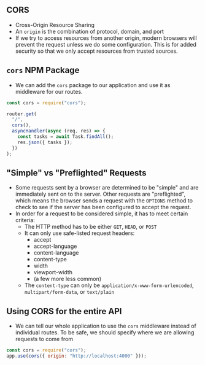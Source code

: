 ## CORS
  - Cross-Origin Resource Sharing
  - An `origin` is the combination of protocol, domain, and port
  - If we try to access resources from another origin, modern browsers will prevent the request unless we do some configuration. This is for added security so that we only accept resources from trusted sources.

## `cors` NPM Package
  - We can add the `cors` package to our application and use it as middleware for our routes.
  ```js
  const cors = require("cors");

  router.get(
    "/",
    cors(),
    asyncHandler(async (req, res) => {
      const tasks = await Task.findAll();
      res.json({ tasks });
    })
  );
  ```

## "Simple" vs "Preflighted" Requests
  - Some requests sent by a browser are determined to be "simple" and are immediately sent on to the server. Other requests are "preflighted", which means the browser sends a request with the `OPTIONS` method to check to see if the server has been configured to accept the request.
  - In order for a request to be considered simple, it has to meet certain criteria:
    - The HTTP method has to be either `GET`, `HEAD`, or `POST`
    - It can only use safe-listed request headers:
      - accept
      - accept-language
      - content-language
      - content-type
      - width
      - viewport-width
      - (a few more less common)
    - The `content-type` can only be `application/x-www-form-urlencoded`, `multipart/form-data`, or `text/plain`

## Using CORS for the entire API
  - We can tell our whole application to use the `cors` middleware instead of individual routes. To be safe, we should specify where we are allowing requests to come from
  ```js
  const cors = require("cors");
  app.use(cors({ origin: "http://localhost:4000" }));
  ```